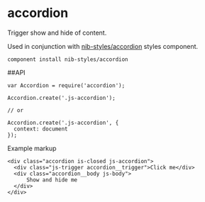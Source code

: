 accordion
=========

Trigger show and hide of content.

Used in conjunction with [nib-styles/accordion](https://github.com/nib-styles/accordion) styles component.

    component install nib-styles/accordion

##API

    var Accordion = require('accordion');
    
    Accordion.create('.js-accordion');
    
    // or
    
    Accordion.create('.js-accordion', { 
      context: document
    });

Example markup

    <div class="accordion is-closed js-accordion">
      <div class="js-trigger accordion__trigger">Click me</div>
      <div class="accordion__body js-body">
          Show and hide me
      </div>
    </div>

